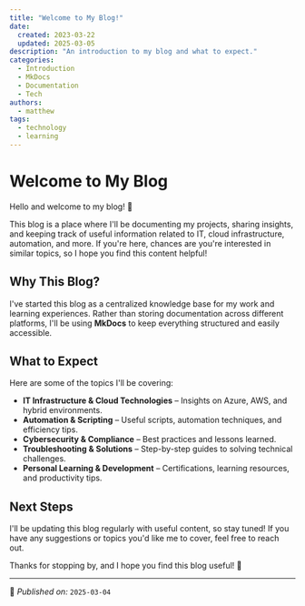```yaml
---
title: "Welcome to My Blog!"
date:
  created: 2023-03-22
  updated: 2025-03-05
description: "An introduction to my blog and what to expect."
categories:
  - Introduction
  - MkDocs
  - Documentation
  - Tech
authors:
  - matthew
tags:
  - technology
  - learning
---
```


# Welcome to My Blog

Hello and welcome to my blog! 🎉

This blog is a place where I'll be documenting my projects, sharing insights, and keeping track of useful information related to IT, cloud infrastructure, automation, and more. If you're here, chances are you're interested in similar topics, so I hope you find this content helpful!

## Why This Blog?

I've started this blog as a centralized knowledge base for my work and learning experiences. Rather than storing documentation across different platforms, I'll be using **MkDocs** to keep everything structured and easily accessible.

## What to Expect

Here are some of the topics I'll be covering:

- **IT Infrastructure & Cloud Technologies** – Insights on Azure, AWS, and hybrid environments.
- **Automation & Scripting** – Useful scripts, automation techniques, and efficiency tips.
- **Cybersecurity & Compliance** – Best practices and lessons learned.
- **Troubleshooting & Solutions** – Step-by-step guides to solving technical challenges.
- **Personal Learning & Development** – Certifications, learning resources, and productivity tips.

## Next Steps

I'll be updating this blog regularly with useful content, so stay tuned! If you have any suggestions or topics you'd like me to cover, feel free to reach out.

Thanks for stopping by, and I hope you find this blog useful! 🚀

---

📌 *Published on:* `2025-03-04`

